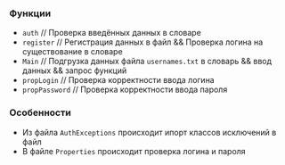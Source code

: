### Функции
- `auth` // Проверка введённых данных в словаре
- `register` // Регистрация данных в файл && Проверка логина на существование в словаре
- `Main` // Подгрузка данных файла `usernames.txt` в словарь && ввод данных && запрос функций
- `propLogin` // Проверка корректности ввода логина
- `propPassword` // Проверка корректности ввода пароля
### Особенности
- Из файла `AuthExceptions` происходит ипорт классов исключений в файл
- В файле `Properties` происходит проверка логина и пароля
